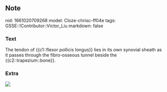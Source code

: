 ## Note
nid: 1661020709268
model: Cloze-chrisc-ff04e
tags: GSSE::!Contributor::Victor_Liu
markdown: false

### Text
The tendon of {{c1::flexor pollicis longus}} lies in its own synovial sheath as it passes through the fibro-osseous tunnel beside the {{c2::trapezium::bone}}.

### Extra
<img src="paste-d16e712ea4956957f617ad2c87aefbff0891046e.jpg">
